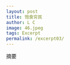 ```yaml
---
layout: post
title: 饱食穷民
author: L C
image: 46.jpeg
tags: Excerpt
permalink: /excerpt03/
---
```

摘要


<iframe src="/vedio/唯一.mp3" autostart="false" loop="true" style="display:none"></iframe>


